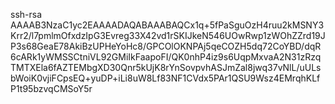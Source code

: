 ssh-rsa AAAAB3NzaC1yc2EAAAADAQABAAABAQCx1q+5fPaSguOzH4ruu2kMSNY3Krr2/l7pmlmOfxdzIpG3Evreg33X42vd1rSKIJkeN546UOwRwp1zWOhZZrd19JP3s68GeaE78AkiBzUPHeYoHc8/GPCOlOKNPAj5qeCOZH5dq72CoYBD/dqR6cARk1yWMSSCtniVL92GMiIkFaapoFI/QK0nhP4iz9s6UqpMxvaA2N31zRzqTMTXEla6fAZTEMbgXD30Qnr5kUjK8rYnSovpvhASJmZal8jwq37vNlL/uULsbWoiK0vjiFCpsEQ+yuDP+iLi8uW8Lf83NF1CVdx5PAr1QSU9Wsz4EMrqhKLfP1t95bzvqCMSoY5r
